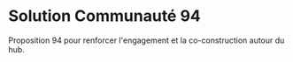# Solution Communauté 94

Proposition 94 pour renforcer l'engagement et la co-construction autour du hub.
